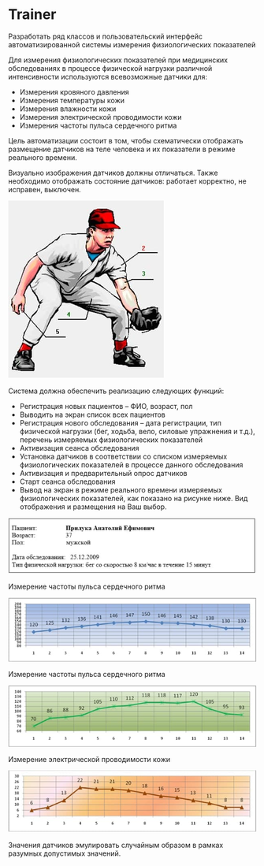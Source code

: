 # Trainer
Разработать ряд классов и пользовательский интерфейс автоматизированной системы измерения физиологических показателей 

Для измерения физиологических показателей при медицинских обследованиях в процессе физической нагрузки различной интенсивности используются всевозможные датчики для:
+ Измерения кровяного давления
+ Измерения температуры кожи
+ Измерения влажности кожи
+ Измерения электрической проводимости кожи
+ Измерения частоты пульса сердечного ритма

Цель автоматизации состоит в том, чтобы схематически отображать размещение  датчиков на теле человека  и их показатели в режиме реального времени. 

Визуально изображения датчиков должны отличаться. Также необходимо отображать состояние датчиков: работает корректно, не исправен, выключен.

![Image alt](https://github.com/PyFaNNy/Trainer/raw/main/human.jpg)

Система должна обеспечить реализацию следующих функций:
- Регистрация новых пациентов – ФИО, возраст, пол
- Выводить на экран список всех пациентов
- Регистрация нового обследования – дата регистрации, тип физической нагрузки (бег, ходьба, вело, силовые упражнения и т.д.), перечень измеряемых физиологических показателей
- Активизация сеанса обследования
- Установка датчиков в соответствии со списком измеряемых физиологических показателей в процессе данного обследования
- Активизация и предварительный опрос датчиков 
- Старт сеанса обследования
- Вывод на экран в режиме реального времени измеряемых физиологических показателей, как показано на рисунке ниже. Вид отображения и размещения на Ваш выбор.

![Image alt](https://github.com/PyFaNNy/Trainer/raw/main/img/data.jpg)

Измерение частоты пульса сердечного ритма

![Image alt](https://github.com/PyFaNNy/Trainer/raw/main/img/pa.jpg)

Измерение частоты пульса сердечного ритма

![Image alt](https://github.com/PyFaNNy/Trainer/raw/main/img/rate.jpg)

Измерение электрической проводимости кожи 

![Image alt](https://github.com/PyFaNNy/Trainer/raw/main/img/skin.jpg)

Значения датчиков эмулировать случайным образом в рамках разумных допустимых значений.

